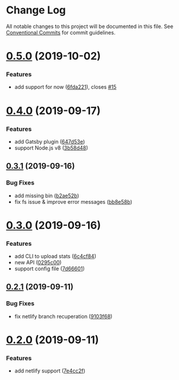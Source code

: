 # Change Log

All notable changes to this project will be documented in this file.
See [Conventional Commits](https://conventionalcommits.org) for commit guidelines.

# [0.5.0](https://github.com/smooth-code/bundle-analyzer-javascript/compare/v0.4.0...v0.5.0) (2019-10-02)


### Features

* add support for now ([6fda221](https://github.com/smooth-code/bundle-analyzer-javascript/commit/6fda221)), closes [#15](https://github.com/smooth-code/bundle-analyzer-javascript/issues/15)





# [0.4.0](https://github.com/smooth-code/bundle-analyzer-javascript/compare/v0.3.1...v0.4.0) (2019-09-17)


### Features

* add Gatsby plugin ([647d53e](https://github.com/smooth-code/bundle-analyzer-javascript/commit/647d53e))
* support Node.js v8 ([3b58d48](https://github.com/smooth-code/bundle-analyzer-javascript/commit/3b58d48))





## [0.3.1](https://github.com/smooth-code/bundle-analyzer-javascript/compare/v0.3.0...v0.3.1) (2019-09-16)


### Bug Fixes

* add missing bin ([b2ae52b](https://github.com/smooth-code/bundle-analyzer-javascript/commit/b2ae52b))
* fix fs issue & improve error messages ([bb8e58b](https://github.com/smooth-code/bundle-analyzer-javascript/commit/bb8e58b))





# [0.3.0](https://github.com/smooth-code/bundle-analyzer-javascript/compare/v0.2.1...v0.3.0) (2019-09-16)


### Features

* add CLI to upload stats ([6c4cf84](https://github.com/smooth-code/bundle-analyzer-javascript/commit/6c4cf84))
* new API ([0295c00](https://github.com/smooth-code/bundle-analyzer-javascript/commit/0295c00))
* support config file ([7d66601](https://github.com/smooth-code/bundle-analyzer-javascript/commit/7d66601))





## [0.2.1](https://github.com/smooth-code/bundle-analyzer-javascript/compare/v0.2.0...v0.2.1) (2019-09-11)


### Bug Fixes

* fix netlify branch recuperation ([9103f68](https://github.com/smooth-code/bundle-analyzer-javascript/commit/9103f68))





# [0.2.0](https://github.com/smooth-code/bundle-analyzer-javascript/compare/v0.1.0...v0.2.0) (2019-09-11)


### Features

* add netlify support ([7e4cc2f](https://github.com/smooth-code/bundle-analyzer-javascript/commit/7e4cc2f))
